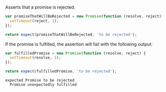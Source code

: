 Asserts that a promise is rejected.

<!-- unexpected-markdown async:true -->

```js
var promiseThatWillBeRejected = new Promise(function (resolve, reject) {
  setTimeout(reject, 1);
});

return expect(promiseThatWillBeRejected, 'to be rejected');
```

If the promise is fulfilled, the assertion will fail with the following output:

<!-- unexpected-markdown async:true -->

```js
var fulfilledPromise = new Promise(function (resolve, reject) {
  setTimeout(resolve, 1);
});

return expect(fulfilledPromise, 'to be rejected');
```

```output
expected Promise to be rejected
  Promise unexpectedly fulfilled
```

